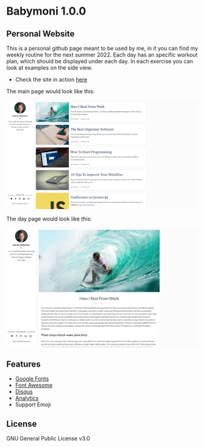# Babymoni 1.0.0
## Personal Website 
This is a personal github page meant to be used by me, in it you can find my weekly routine for the next summer 2022. Each day has an specific workout plan, which should be displayed under each day. In each exercise you can look at examples on the side view.

*  Check the site in action [here](https://babymoni.github.io/)

The main page would look like this:

![Main page preview](https://github.com/artemsheludko/flexible-jekyll/blob/master/assets/img/home-page.jpg?raw=true)

The day page would look like this:

![Day page preview](https://github.com/artemsheludko/flexible-jekyll/blob/master/assets/img/post-example.jpg?raw=true)

## Features

- [Google Fonts](https://fonts.google.com/)
- [Font Awesome](http://fontawesome.io/)
- [Disqus](https://disqus.com/)
- [Analytics](https://analytics.google.com/analytics/web/)
- Support Emoji

## License

GNU General Public License v3.0
